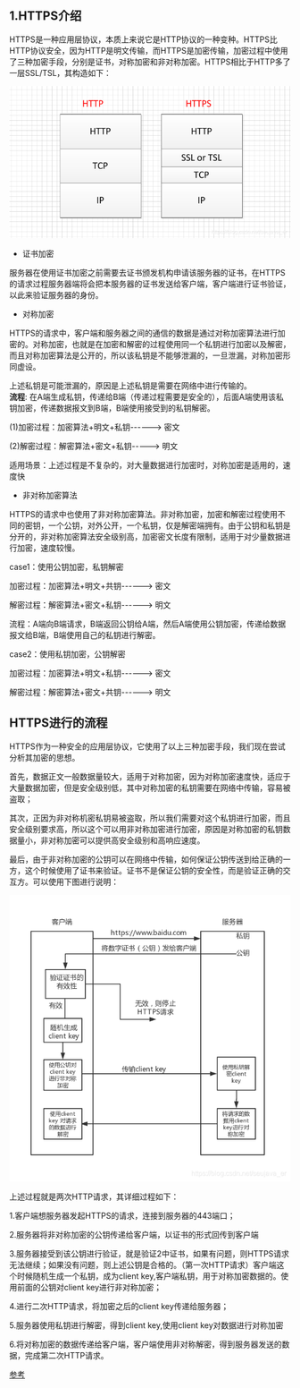 ## 1.HTTPS介绍

HTTPS是一种应用层协议，本质上来说它是HTTP协议的一种变种。HTTPS比HTTP协议安全，因为HTTP是明文传输，而HTTPS是加密传输，加密过程中使用了三种加密手段，分别是证书，对称加密和非对称加密。HTTPS相比于HTTP多了一层SSL/TSL，其构造如下：

![](./img/https01.png)

- 证书加密    
    
服务器在使用证书加密之前需要去证书颁发机构申请该服务器的证书，在HTTPS的请求过程服务器端将会把本服务器的证书发送给客户端，客户端进行证书验证，以此来验证服务器的身份。

- 对称加密 
     
HTTPS的请求中，客户端和服务器之间的通信的数据是通过对称加密算法进行加密的。对称加密，也就是在加密和解密的过程使用同一个私钥进行加密以及解密，而且对称加密算法是公开的，所以该私钥是不能够泄漏的，一旦泄漏，对称加密形同虚设。

上述私钥是可能泄漏的，原因是上述私钥是需要在网络中进行传输的。      
**流程**: 在A端生成私钥，传递给B端（传递过程需要是安全的），后面A端使用该私钥加密，传递数据报文到B端，B端使用接受到的私钥解密。

(1)加密过程：加密算法+明文+私钥------> 密文

(2)解密过程：解密算法+密文+私钥-----> 明文

适用场景：上述过程是不复杂的，对大量数据进行加密时，对称加密是适用的，速度快

- 非对称加密算法

HTTPS的请求中也使用了非对称加密算法。非对称加密，加密和解密过程使用不同的密钥，一个公钥，对外公开，一个私钥，仅是解密端拥有。由于公钥和私钥是分开的，非对称加密算法安全级别高，加密密文长度有限制，适用于对少量数据进行加密，速度较慢。

case1：使用公钥加密，私钥解密

加密过程：加密算法+明文+共钥------> 密文

解密过程：解密算法+密文+私钥------> 明文

流程：A端向B端请求，B端返回公钥给A端，然后A端使用公钥加密，传递给数据报文给B端，B端使用自己的私钥进行解密。

case2：使用私钥加密，公钥解密

加密过程：加密算法+明文+私钥------> 密文

解密过程：解密算法+密文+共钥------> 明文

## HTTPS进行的流程
HTTPS作为一种安全的应用层协议，它使用了以上三种加密手段，我们现在尝试分析其加密的思想。

首先，数据正文一般数据量较大，适用于对称加密，因为对称加密速度快，适应于大量数据加密，但是安全级别低，其中对称加密的私钥需要在网络中传输，容易被盗取；

其次，正因为非对称机密私钥易被盗取，所以我们需要对这个私钥进行加密，而且安全级别要求高，所以这个可以用非对称加密进行加密，原因是对称加密的私钥数据量小，非对称加密可以提供高安全级别和高响应速度。

最后，由于非对称加密的公钥可以在网络中传输，如何保证公钥传送到给正确的一方，这个时候使用了证书来验证。证书不是保证公钥的安全性，而是验证正确的交互方。可以使用下图进行说明：

![](./img/https02.png)

上述过程就是两次HTTP请求，其详细过程如下：

1.客户端想服务器发起HTTPS的请求，连接到服务器的443端口；

2.服务器将非对称加密的公钥传递给客户端，以证书的形式回传到客户端

3.服务器接受到该公钥进行验证，就是验证2中证书，如果有问题，则HTTPS请求无法继续；如果没有问题，则上述公钥是合格的。（第一次HTTP请求）客户端这个时候随机生成一个私钥，成为client key,客户端私钥，用于对称加密数据的。使用前面的公钥对client key进行非对称加密；

4.进行二次HTTP请求，将加密之后的client key传递给服务器；

5.服务器使用私钥进行解密，得到client key,使用client key对数据进行对称加密

6.将对称加密的数据传递给客户端，客户端使用非对称解密，得到服务器发送的数据，完成第二次HTTP请求。

[参考](https://www.jianshu.com/p/14cd2c9d2cd2)
